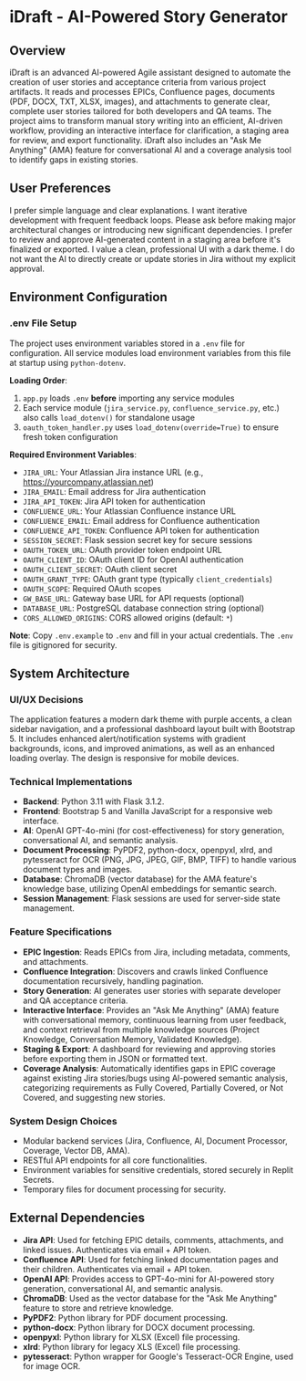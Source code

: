 # iDraft - AI-Powered Story Generator

## Overview
iDraft is an advanced AI-powered Agile assistant designed to automate the creation of user stories and acceptance criteria from various project artifacts. It reads and processes EPICs, Confluence pages, documents (PDF, DOCX, TXT, XLSX, images), and attachments to generate clear, complete user stories tailored for both developers and QA teams. The project aims to transform manual story writing into an efficient, AI-driven workflow, providing an interactive interface for clarification, a staging area for review, and export functionality. iDraft also includes an "Ask Me Anything" (AMA) feature for conversational AI and a coverage analysis tool to identify gaps in existing stories.

## User Preferences
I prefer simple language and clear explanations. I want iterative development with frequent feedback loops. Please ask before making major architectural changes or introducing new significant dependencies. I prefer to review and approve AI-generated content in a staging area before it's finalized or exported. I value a clean, professional UI with a dark theme. I do not want the AI to directly create or update stories in Jira without my explicit approval.

## Environment Configuration

### .env File Setup
The project uses environment variables stored in a `.env` file for configuration. All service modules load environment variables from this file at startup using `python-dotenv`.

**Loading Order**:
1. `app.py` loads `.env` **before** importing any service modules
2. Each service module (`jira_service.py`, `confluence_service.py`, etc.) also calls `load_dotenv()` for standalone usage
3. `oauth_token_handler.py` uses `load_dotenv(override=True)` to ensure fresh token configuration

**Required Environment Variables**:
- `JIRA_URL`: Your Atlassian Jira instance URL (e.g., https://yourcompany.atlassian.net)
- `JIRA_EMAIL`: Email address for Jira authentication
- `JIRA_API_TOKEN`: Jira API token for authentication
- `CONFLUENCE_URL`: Your Atlassian Confluence instance URL
- `CONFLUENCE_EMAIL`: Email address for Confluence authentication
- `CONFLUENCE_API_TOKEN`: Confluence API token for authentication
- `SESSION_SECRET`: Flask session secret key for secure sessions
- `OAUTH_TOKEN_URL`: OAuth provider token endpoint URL
- `OAUTH_CLIENT_ID`: OAuth client ID for OpenAI authentication
- `OAUTH_CLIENT_SECRET`: OAuth client secret
- `OAUTH_GRANT_TYPE`: OAuth grant type (typically `client_credentials`)
- `OAUTH_SCOPE`: Required OAuth scopes
- `GW_BASE_URL`: Gateway base URL for API requests (optional)
- `DATABASE_URL`: PostgreSQL database connection string (optional)
- `CORS_ALLOWED_ORIGINS`: CORS allowed origins (default: `*`)

**Note**: Copy `.env.example` to `.env` and fill in your actual credentials. The `.env` file is gitignored for security.

## System Architecture

### UI/UX Decisions
The application features a modern dark theme with purple accents, a clean sidebar navigation, and a professional dashboard layout built with Bootstrap 5. It includes enhanced alert/notification systems with gradient backgrounds, icons, and improved animations, as well as an enhanced loading overlay. The design is responsive for mobile devices.

### Technical Implementations
- **Backend**: Python 3.11 with Flask 3.1.2.
- **Frontend**: Bootstrap 5 and Vanilla JavaScript for a responsive web interface.
- **AI**: OpenAI GPT-4o-mini (for cost-effectiveness) for story generation, conversational AI, and semantic analysis.
- **Document Processing**: PyPDF2, python-docx, openpyxl, xlrd, and pytesseract for OCR (PNG, JPG, JPEG, GIF, BMP, TIFF) to handle various document types and images.
- **Database**: ChromaDB (vector database) for the AMA feature's knowledge base, utilizing OpenAI embeddings for semantic search.
- **Session Management**: Flask sessions are used for server-side state management.

### Feature Specifications
- **EPIC Ingestion**: Reads EPICs from Jira, including metadata, comments, and attachments.
- **Confluence Integration**: Discovers and crawls linked Confluence documentation recursively, handling pagination.
- **Story Generation**: AI generates user stories with separate developer and QA acceptance criteria.
- **Interactive Interface**: Provides an "Ask Me Anything" (AMA) feature with conversational memory, continuous learning from user feedback, and context retrieval from multiple knowledge sources (Project Knowledge, Conversation Memory, Validated Knowledge).
- **Staging & Export**: A dashboard for reviewing and approving stories before exporting them in JSON or formatted text.
- **Coverage Analysis**: Automatically identifies gaps in EPIC coverage against existing Jira stories/bugs using AI-powered semantic analysis, categorizing requirements as Fully Covered, Partially Covered, or Not Covered, and suggesting new stories.

### System Design Choices
- Modular backend services (Jira, Confluence, AI, Document Processor, Coverage, Vector DB, AMA).
- RESTful API endpoints for all core functionalities.
- Environment variables for sensitive credentials, stored securely in Replit Secrets.
- Temporary files for document processing for security.

## External Dependencies

-   **Jira API**: Used for fetching EPIC details, comments, attachments, and linked issues. Authenticates via email + API token.
-   **Confluence API**: Used for fetching linked documentation pages and their children. Authenticates via email + API token.
-   **OpenAI API**: Provides access to GPT-4o-mini for AI-powered story generation, conversational AI, and semantic analysis.
-   **ChromaDB**: Used as the vector database for the "Ask Me Anything" feature to store and retrieve knowledge.
-   **PyPDF2**: Python library for PDF document processing.
-   **python-docx**: Python library for DOCX document processing.
-   **openpyxl**: Python library for XLSX (Excel) file processing.
-   **xlrd**: Python library for legacy XLS (Excel) file processing.
-   **pytesseract**: Python wrapper for Google's Tesseract-OCR Engine, used for image OCR.